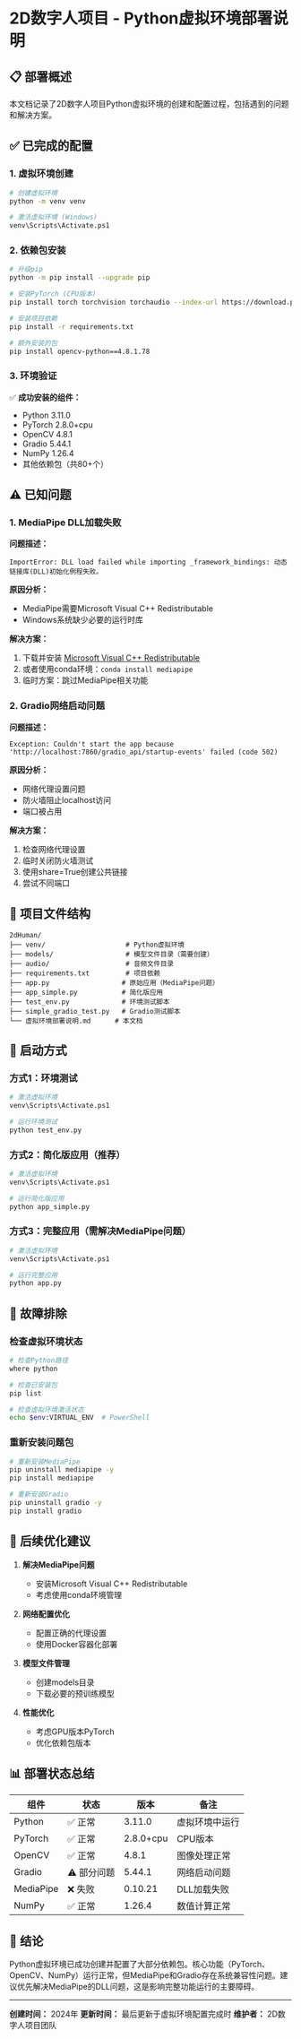 # 2D数字人项目 - Python虚拟环境部署说明

## 📋 部署概述

本文档记录了2D数字人项目Python虚拟环境的创建和配置过程，包括遇到的问题和解决方案。

## ✅ 已完成的配置

### 1. 虚拟环境创建
```bash
# 创建虚拟环境
python -m venv venv

# 激活虚拟环境 (Windows)
venv\Scripts\Activate.ps1
```

### 2. 依赖包安装
```bash
# 升级pip
python -m pip install --upgrade pip

# 安装PyTorch (CPU版本)
pip install torch torchvision torchaudio --index-url https://download.pytorch.org/whl/cpu

# 安装项目依赖
pip install -r requirements.txt

# 额外安装的包
pip install opencv-python==4.8.1.78
```

### 3. 环境验证

✅ **成功安装的组件：**
- Python 3.11.0
- PyTorch 2.8.0+cpu
- OpenCV 4.8.1
- Gradio 5.44.1
- NumPy 1.26.4
- 其他依赖包（共80+个）

## ⚠️ 已知问题

### 1. MediaPipe DLL加载失败
**问题描述：**
```
ImportError: DLL load failed while importing _framework_bindings: 动态链接库(DLL)初始化例程失败。
```

**原因分析：**
- MediaPipe需要Microsoft Visual C++ Redistributable
- Windows系统缺少必要的运行时库

**解决方案：**
1. 下载并安装 [Microsoft Visual C++ Redistributable](https://docs.microsoft.com/en-us/cpp/windows/latest-supported-vc-redist)
2. 或者使用conda环境：`conda install mediapipe`
3. 临时方案：跳过MediaPipe相关功能

### 2. Gradio网络启动问题
**问题描述：**
```
Exception: Couldn't start the app because 'http://localhost:7860/gradio_api/startup-events' failed (code 502)
```

**原因分析：**
- 网络代理设置问题
- 防火墙阻止localhost访问
- 端口被占用

**解决方案：**
1. 检查网络代理设置
2. 临时关闭防火墙测试
3. 使用share=True创建公共链接
4. 尝试不同端口

## 📁 项目文件结构

```
2dHuman/
├── venv/                    # Python虚拟环境
├── models/                  # 模型文件目录（需要创建）
├── audio/                   # 音频文件目录
├── requirements.txt         # 项目依赖
├── app.py                  # 原始应用（MediaPipe问题）
├── app_simple.py           # 简化版应用
├── test_env.py             # 环境测试脚本
├── simple_gradio_test.py   # Gradio测试脚本
└── 虚拟环境部署说明.md      # 本文档
```

## 🚀 启动方式

### 方式1：环境测试
```bash
# 激活虚拟环境
venv\Scripts\Activate.ps1

# 运行环境测试
python test_env.py
```

### 方式2：简化版应用（推荐）
```bash
# 激活虚拟环境
venv\Scripts\Activate.ps1

# 运行简化版应用
python app_simple.py
```

### 方式3：完整应用（需解决MediaPipe问题）
```bash
# 激活虚拟环境
venv\Scripts\Activate.ps1

# 运行完整应用
python app.py
```

## 🔧 故障排除

### 检查虚拟环境状态
```bash
# 检查Python路径
where python

# 检查已安装包
pip list

# 检查虚拟环境激活状态
echo $env:VIRTUAL_ENV  # PowerShell
```

### 重新安装问题包
```bash
# 重新安装MediaPipe
pip uninstall mediapipe -y
pip install mediapipe

# 重新安装Gradio
pip uninstall gradio -y
pip install gradio
```

## 📝 后续优化建议

1. **解决MediaPipe问题**
   - 安装Microsoft Visual C++ Redistributable
   - 考虑使用conda环境管理

2. **网络配置优化**
   - 配置正确的代理设置
   - 使用Docker容器化部署

3. **模型文件管理**
   - 创建models目录
   - 下载必要的预训练模型

4. **性能优化**
   - 考虑GPU版本PyTorch
   - 优化依赖包版本

## 📊 部署状态总结

| 组件 | 状态 | 版本 | 备注 |
|------|------|------|------|
| Python | ✅ 正常 | 3.11.0 | 虚拟环境中运行 |
| PyTorch | ✅ 正常 | 2.8.0+cpu | CPU版本 |
| OpenCV | ✅ 正常 | 4.8.1 | 图像处理正常 |
| Gradio | ⚠️ 部分问题 | 5.44.1 | 网络启动问题 |
| MediaPipe | ❌ 失败 | 0.10.21 | DLL加载失败 |
| NumPy | ✅ 正常 | 1.26.4 | 数值计算正常 |

## 🎯 结论

Python虚拟环境已成功创建并配置了大部分依赖包。核心功能（PyTorch、OpenCV、NumPy）运行正常，但MediaPipe和Gradio存在系统兼容性问题。建议优先解决MediaPipe的DLL问题，这是影响完整功能运行的主要障碍。

---

**创建时间：** 2024年
**更新时间：** 最后更新于虚拟环境配置完成时
**维护者：** 2D数字人项目团队